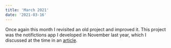 ```yaml
---
title: 'March 2021'
date: '2021-03-16'
---
```


Once again this month I revisited an old project and improved it. This project was the notifictions app I developed in November last year, which I discussed at the time in an [article][1].

[1]: /blog/a-fluttering-experience "November 2020 Flutter Notification App"